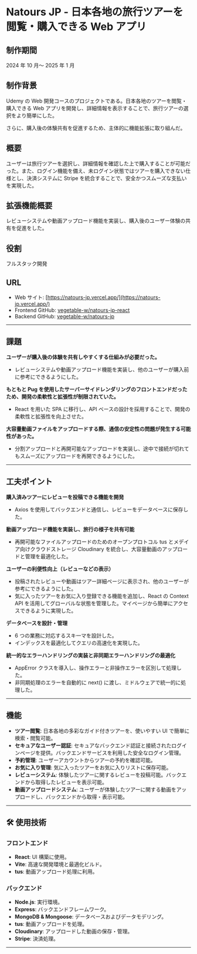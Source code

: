 # Natours JP - 日本各地の旅行ツアーを閲覧・購入できる Web アプリ

## 制作期間

2024 年 10 月～ 2025 年 1 月

## 制作背景

Udemy の Web 開発コースのプロジェクトである。日本各地のツアーを閲覧・購入できる Web アプリを開発し、詳細情報を表示することで、旅行ツアーの選択をより簡単にした。

さらに、購入後の体験共有を促進するため、主体的に機能拡張に取り組んだ。

## 概要

ユーザーは旅行ツアーを選択し、詳細情報を確認した上で購入することが可能だった。また、ログイン機能を備え、未ログイン状態ではツアーを購入できない仕様とし、決済システムに Stripe を統合することで、安全かつスムーズな支払いを実現した。

## 拡張機能概要

レビューシステムや動画アップロード機能を実装し、購入後のユーザー体験の共有を促進をした。

## 役割

フルスタック開発

## URL

- Web サイト: [https://natours-jp.vercel.app/](https://natours-jp.vercel.app/)
- Frontend GitHub: [vegetable-w/natours-jp-react](https://github.com/vegetable-w/natours-jp-react)
- Backend GitHub: [vegetable-w/natours-jp](https://github.com/vegetable-w/natours-jp)

---

## 課題

**ユーザーが購入後の体験を共有しやすくする仕組みが必要だった。**

- レビューシステムや動画アップロード機能を実装し、他のユーザーが購入前に参考にできるようにした。

**もともと Pug を使用したサーバーサイドレンダリングのフロントエンドだったため、開発の柔軟性と拡張性が制限されていた。**

- React を用いた SPA に移行し、API ベースの設計を採用することで、開発の柔軟性と拡張性を向上させた。

**大容量動画ファイルをアップロードする際、通信の安定性の問題が発生する可能性があった。**

- 分割アップロードと再開可能なアップロードを実装し、途中で接続が切れてもスムーズにアップロードを再開できるようにした。

---

## 工夫ポイント

**購入済みツアーにレビューを投稿できる機能を開発**

- Axios を使用してバックエンドと通信し、レビューをデータベースに保存した。

**動画アップロード機能を実装し、旅行の様子を共有可能**

- 再開可能なファイルアップロードのためのオープンプロトコル tus とメデイア向けクラウドストレージ Cloudinary を統合し、大容量動画のアップロードと管理を最適化した。

**ユーザーの利便性向上（レビューなどの表示）**

- 投稿されたレビューや動画はツアー詳細ページに表示され、他のユーザーが参考にできるようにした。
- 気に入ったツアーをお気に入り登録できる機能を追加し、React の Context API を活用してグローバルな状態を管理した。マイページから簡単にアクセスできるように実現した。

**データベースを設計・管理**

- 6 つの業務に対応するスキ一マを設計した。
- インデックスを最適化してクエリの高速化を実現した。

**統一的なエラーハンドリングの実装と非同期エラーハンドリングの最適化**

- AppError クラスを導入し、操作エラーと非操作エラーを区別して処理した。
- 非同期処理のエラーを自動的に next() に渡し、ミドルウェアで統一的に処理した。

---

## 機能

- **ツアー閲覧**: 日本各地の多彩なガイド付きツアーを、使いやすい UI で簡単に検索・閲覧可能。
- **セキュアなユーザー認証**: セキュアなバックエンド認証と接続されたログインページを提供。バックエンドサービスを利用した安全なログイン管理。
- **予約管理**: ユーザーアカウントからツアーの予約を確認可能。
- **お気に入り管理**: 気に入ったツアーをお気に入りリストに保存可能。
- **レビューシステム**: 体験したツアーに関するレビューを投稿可能。バックエンドから取得したレビューを表示可能。
- **動画アップロードシステム**: ユーザーが体験したツアーに関する動画をアップロードし、バックエンドから取得・表示可能。

---

## 🛠️ 使用技術

### フロントエンド

- **React**: UI 構築に使用。
- **Vite**: 高速な開発環境と最適化ビルド。
- **tus**: 動画アップロード処理に利用。

### バックエンド

- **Node.js**: 実行環境。
- **Express**: バックエンドフレームワーク。
- **MongoDB & Mongoose**: データベースおよびデータモデリング。
- **tus**: 動画アップロードを処理。
- **Cloudinary**: アップロードした動画の保存・管理。
- **Stripe**: 決済処理。

---
